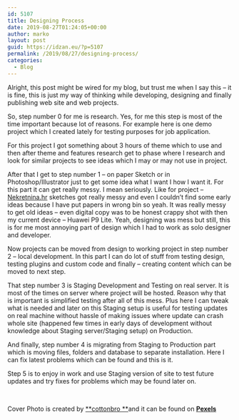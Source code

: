 ```yaml
---
id: 5107
title: Designing Process
date: 2019-08-27T01:24:05+00:00
author: marko
layout: post
guid: https://idzan.eu/?p=5107
permalink: /2019/08/27/designing-process/
categories:
  - Blog
---
```

Alright, this post might be wired for my blog, but trust me when I say this &#8211; it is fine, this is just my way of thinking while developing, designing and finally publishing web site and web projects.

So, step number 0 for me is research. Yes, for me this step is most of the time important because lot of reasons. For example here is one demo project which I created lately for testing purposes for job application.

For this project I got something about 3 hours of theme which to use and then after theme and features research get to phase where I research and look for similar projects to see ideas which I may or may not use in project.

After that I get to step number 1 &#8211; on paper Sketch or in Photoshop/Illustrator just to get some idea what I want I how I want it. For this part it can get really messy. I mean seriously. Like for project &#8211; [Nekretnina.hr](https://idzan.eu/nekretnina-hr-web-site/) sketches got really messy and even I couldn&#8217;t find some early ideas because I have put papers in wrong bin so yeah. It was really messy to get old ideas &#8211; even digital copy was to be honest crappy shot with then my current device &#8211; Huawei P9 Lite. Yeah, designing was mess but still, this is for me most annoying part of design which I had to work as solo designer and developer.

Now projects can be moved from design to working project in step number 2 &#8211; local development. In this part I can do lot of stuff from testing design, testing plugins and custom code and finally &#8211; creating content which can be moved to next step.

That step number 3 is Staging Development and Testing on real server. It is most of the times on server where project will be hosted. Reason why that is important is simplified testing after all of this mess. Plus here I can tweak what is needed and later on this Staging setup is useful for testing updates on real machine without hassle of making issues where update can crash whole site (happened few times in early days of development without knowledge about Staging server/Staging setup) on Production.

And finally, step number 4 is migrating from Staging to Production part which is moving files, folders and database to separate installation. Here I can fix latest problems which can be found and this is it.

Step 5 is to enjoy in work and use Staging version of site to test future updates and try fixes for problems which may be found later on.

&nbsp;

Cover Photo is created by [**cottonbro **](https://www.pexels.com/@cottonbro?utm_content=attributionCopyText&utm_medium=referral&utm_source=pexels)and it can be found on **[Pexels](https://www.pexels.com/photo/person-taking-notes-at-work-2773507/?utm_content=attributionCopyText&utm_medium=referral&utm_source=pexels)**